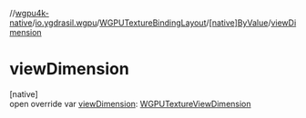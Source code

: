 //[wgpu4k-native](../../../../index.md)/[io.ygdrasil.wgpu](../../index.md)/[WGPUTextureBindingLayout](../index.md)/[[native]ByValue](index.md)/[viewDimension](view-dimension.md)

# viewDimension

[native]\
open override var [viewDimension](view-dimension.md): [WGPUTextureViewDimension](../../-w-g-p-u-texture-view-dimension/index.md)